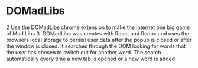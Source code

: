 
# DOMadLibs
2
Use the DOMadLibs chrome extension to make the internet one big game of Mad Libs
3
​
DOMadLibs was creates with React and Redux and uses the browsers local storage to persist user data after the popup is closed or after the window is closed. It searches through the DOM looking for words that the user has chosen to switch out for another word. The search automatically every time a new tab is opened or a new word is added.
